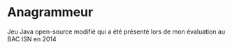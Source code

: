 # Anagrammeur
Jeu Java open-source modifié qui a été présenté lors de mon évaluation au BAC ISN en 2014
